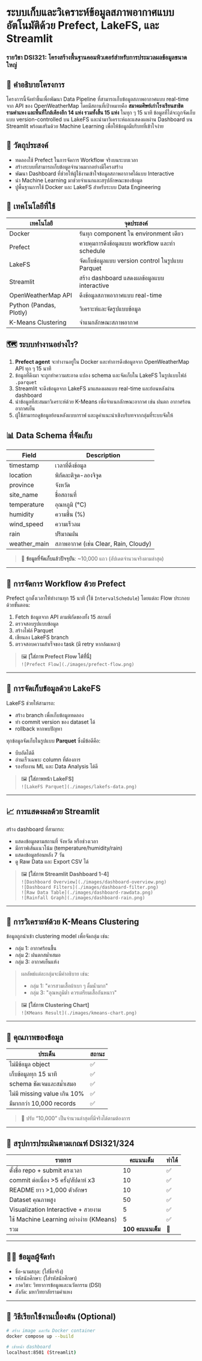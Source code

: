 # ระบบเก็บและวิเคราะห์ข้อมูลสภาพอากาศแบบอัตโนมัติด้วย Prefect, LakeFS, และ Streamlit  
### รายวิชา DSI321: โครงสร้างพื้นฐานคอมพิวเตอร์สำหรับการประมวลผลข้อมูลขนาดใหญ่

## 📌 คำอธิบายโครงการ

โครงการนี้จัดทำขึ้นเพื่อพัฒนา Data Pipeline ที่สามารถเก็บข้อมูลสภาพอากาศแบบ real-time จาก API ของ OpenWeatherMap โดยมีสถานที่เป้าหมายคือ **สมาคมศิษย์เก่าโรงเรียนสาธิตรามคำแหง และพื้นที่ใกล้เคียงอีก 14 แห่ง รวมทั้งสิ้น 15 แห่ง** ในทุก ๆ 15 นาที ข้อมูลที่ได้จะถูกจัดเก็บแบบ version-controlled บน LakeFS และนำมาวิเคราะห์และแสดงผลผ่าน Dashboard บน Streamlit พร้อมเสริมด้วย Machine Learning เพื่อให้ข้อมูลมีบริบทที่เข้าใจง่าย

## 🎯 วัตถุประสงค์

- ทดลองใช้ Prefect ในการจัดการ Workflow จริงบนระบบเวลา
- สร้างระบบที่สามารถเก็บข้อมูลจำนวนมากอย่างมีโครงสร้าง
- พัฒนา Dashboard ที่ช่วยให้ผู้ใช้งานเข้าใจข้อมูลสภาพอากาศได้แบบ Interactive
- นำ Machine Learning มาช่วยจำแนกและสรุปลักษณะของข้อมูล
- ปูพื้นฐานการใช้ Docker และ LakeFS สำหรับระบบ Data Engineering

## 🧱 เทคโนโลยีที่ใช้

| เทคโนโลยี | จุดประสงค์ |
|-----------|-------------|
| Docker | รันทุก component ใน environment เดียว |
| Prefect | ควบคุมการดึงข้อมูลแบบ workflow และทำ schedule |
| LakeFS | จัดเก็บข้อมูลแบบ version control ในรูปแบบ Parquet |
| Streamlit | สร้าง dashboard แสดงผลข้อมูลแบบ interactive |
| OpenWeatherMap API | ดึงข้อมูลสภาพอากาศแบบ real-time |
| Python (Pandas, Plotly) | วิเคราะห์และจัดรูปแบบข้อมูล |
| K-Means Clustering | จำแนกลักษณะสภาพอากาศ |


## 🗺️ ระบบทำงานอย่างไร?

1. **Prefect agent** จะทำงานอยู่ใน Docker และทำการดึงข้อมูลจาก OpenWeatherMap API ทุก ๆ 15 นาที
2. ข้อมูลที่ดึงมา จะถูกทำความสะอาด แปลง schema และจัดเก็บใน LakeFS ในรูปแบบไฟล์ `.parquet`
3. Streamlit จะดึงข้อมูลจาก LakeFS มาแสดงผลแบบ real-time และย้อนหลังผ่าน dashboard
4. นำข้อมูลที่สะสมมาวิเคราะห์ด้วย K-Means เพื่อจำแนกลักษณะอากาศ เช่น ฝนตก อากาศร้อน อากาศเย็น
5. ผู้ใช้สามารถดูข้อมูลย้อนหลังแบบกราฟ และดูคำแนะนำเชิงบริบทจากกลุ่มที่ระบบจัดให้

## 📊 Data Schema ที่จัดเก็บ

| Field | Description |
|-------|-------------|
| timestamp | เวลาที่ดึงข้อมูล |
| location | พิกัดละติจูด-ลองจิจูด |
| province | จังหวัด |
| site_name | ชื่อสถานที่ |
| temperature | อุณหภูมิ (°C) |
| humidity | ความชื้น (%) |
| wind_speed | ความเร็วลม |
| rain | ปริมาณฝน |
| weather_main | สภาพอากาศ (เช่น Clear, Rain, Cloudy) |

> 🔢 **ข้อมูลที่จัดเก็บแล้วปัจจุบัน**: ~10,000 แถว (อัปเดตจำนวนจริงตามล่าสุด)

---

## 🔁 การจัดการ Workflow ด้วย Prefect

Prefect ถูกตั้งเวลาให้ทำงานทุก 15 นาที (ใช้ `IntervalSchedule`) โดยแต่ละ Flow ประกอบด้วยขั้นตอน:
1. Fetch ข้อมูลจาก API ตามพิกัดของทั้ง 15 สถานที่
2. ตรวจสอบรูปแบบข้อมูล
3. สร้างไฟล์ Parquet
4. เขียนลง LakeFS branch
5. ตรวจสอบความสำเร็จของ task (มี retry หากล้มเหลว)

> 🖼️ **[ใส่ภาพ Prefect Flow ได้ที่นี่]**  
> `![Prefect Flow](./images/prefect-flow.png)`

---

## 🧊 การจัดเก็บข้อมูลด้วย LakeFS

LakeFS ช่วยให้สามารถ:
- สร้าง branch เพื่อเก็บข้อมูลทดลอง
- ทำ commit version ของ dataset ได้
- rollback หากพบปัญหา

ทุกข้อมูลจัดเก็บในรูปแบบ **Parquet** ซึ่งมีข้อดีคือ:
- บีบอัดได้ดี
- อ่านเร็วเฉพาะ column ที่ต้องการ
- รองรับงาน ML และ Data Analysis ได้ดี

> 🖼️ **[ใส่ภาพหน้า LakeFS]**  
> `![LakeFS Parquet](./images/lakefs-data.png)`

---

## 📈 การแสดงผลด้วย Streamlit

สร้าง dashboard ที่สามารถ:
- แสดงข้อมูลตามสถานที่ จังหวัด หรือช่วงเวลา
- มีกราฟเส้นแนวโน้ม (temperature/humidity/rain)
- แสดงข้อมูลย้อนหลัง 7 วัน
- ดู Raw Data และ Export CSV ได้

> 🖼️ **[ใส่ภาพ Streamlit Dashboard 1-4]**  
> `![Dashboard Overview](./images/dashboard-overview.png)`  
> `![Dashboard Filters](./images/dashboard-filter.png)`  
> `![Raw Data Table](./images/dashboard-rawdata.png)`  
> `![Rainfall Graph](./images/dashboard-rain.png)`

---

## 🤖 การวิเคราะห์ด้วย K-Means Clustering

ข้อมูลถูกนำเข้า clustering model เพื่อจัดกลุ่ม เช่น:
- กลุ่ม 1: อากาศร้อนชื้น
- กลุ่ม 2: ฝนตกสม่ำเสมอ
- กลุ่ม 3: อากาศเย็นแห้ง

> ผลลัพธ์แต่ละกลุ่มจะมีคำอธิบาย เช่น:
> - กลุ่ม 1: "ควรสวมเสื้อผ้าเบา ๆ ดื่มน้ำมาก"
> - กลุ่ม 3: "อุณหภูมิต่ำ ควรเตรียมเสื้อกันหนาว"

> 🖼️ **[ใส่ภาพ Clustering Chart]**  
> `![KMeans Result](./images/kmeans-chart.png)`

---

## 🧪 คุณภาพของข้อมูล

| ประเด็น | สถานะ |
|---------|--------|
| ไม่มีข้อมูล object | ✅ |
| เก็บข้อมูลทุก 15 นาที | ✅ |
| schema ชัดเจนและสม่ำเสมอ | ✅ |
| ไม่มี missing value เกิน 10% | ✅ |
| มีมากกว่า 10,000 records | ✅ |

> 🔁 ปรับ “10,000” เป็นจำนวนล่าสุดที่มีจริงได้ตามต้องการ

---

## 📑 สรุปการประเมินตามเกณฑ์ DSI321/324

| รายการ | คะแนนเต็ม | ทำได้ |
|--------|------------|--------|
| ตั้งชื่อ repo + submit ตรงเวลา | 10 | ✅ |
| commit ต่อเนื่อง >5 ครั้ง/สัปดาห์ x3 | 10 | ✅ |
| README ยาว >1,000 ตัวอักษร | 10 | ✅ |
| Dataset คุณภาพสูง | 50 | ✅ |
| Visualization Interactive + สวยงาม | 5 | ✅ |
| ใช้ Machine Learning อย่างง่าย (KMeans) | 5 | ✅ |
| รวม | **100 คะแนนเต็ม** | 🎉 |

---

## 👨‍💻 ข้อมูลผู้จัดทำ

- ชื่อ-นามสกุล: (ใส่ชื่อจริง)
- รหัสนักศึกษา: (ใส่รหัสนักศึกษา)
- ภาควิชา: วิทยาการข้อมูลและนวัตกรรม (DSI)
- สังกัด: มหาวิทยาลัยรามคำแหง

---

## 📝 วิธีเรียกใช้งานเบื้องต้น (Optional)

```bash
# สร้าง image และรัน Docker container
docker compose up --build

# เข้าหน้า dashboard
localhost:8501 (Streamlit)
